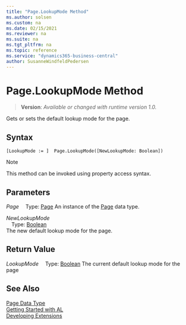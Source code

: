 ```yaml
---
title: "Page.LookupMode Method"
ms.author: solsen
ms.custom: na
ms.date: 02/15/2021
ms.reviewer: na
ms.suite: na
ms.tgt_pltfrm: na
ms.topic: reference
ms.service: "dynamics365-business-central"
author: SusanneWindfeldPedersen
---
```

[//]: # (START>DO_NOT_EDIT)
[//]: # (IMPORTANT:Do not edit any of the content between here and the END>DO_NOT_EDIT.)
[//]: # (Any modifications should be made in the .xml files in the ModernDev repo.)
# Page.LookupMode Method
> **Version**: _Available or changed with runtime version 1.0._

Gets or sets the default lookup mode for the page.


## Syntax
```
[LookupMode := ]  Page.LookupMode([NewLookupMode: Boolean])
```
> [!NOTE]
> This method can be invoked using property access syntax.
## Parameters
*Page*
&emsp;Type: [Page](page-data-type.md)
An instance of the [Page](page-data-type.md) data type.

*NewLookupMode*  
&emsp;Type: [Boolean](../boolean/boolean-data-type.md)  
The new default lookup mode for the page.  


## Return Value
*LookupMode*
&emsp;Type: [Boolean](../boolean/boolean-data-type.md)
The current default lookup mode for the page


[//]: # (IMPORTANT: END>DO_NOT_EDIT)
## See Also
[Page Data Type](page-data-type.md)  
[Getting Started with AL](../../devenv-get-started.md)  
[Developing Extensions](../../devenv-dev-overview.md)
